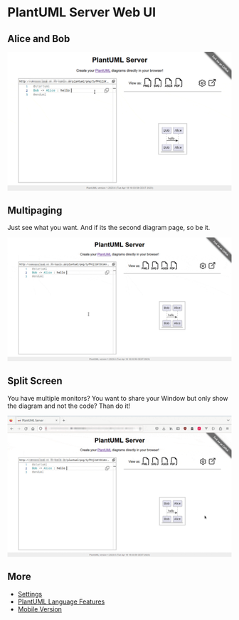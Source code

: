 # PlantUML Server Web UI

## Alice and Bob

![alice-bob](https://raw.githubusercontent.com/plantuml/plantuml-server/master/docs/WebUI/gifs/alice-bob.gif)

## Multipaging

Just see what you want.
And if its the second diagram page, so be it.

![multipaging](https://raw.githubusercontent.com/plantuml/plantuml-server/master/docs/WebUI/gifs/multipaging.gif)

## Split Screen

You have multiple monitors? You want to share your Window but only show the diagram and not the code? Than do it!

![multipaging](https://raw.githubusercontent.com/plantuml/plantuml-server/master/docs/WebUI/gifs/split-screen.gif)

## More

- [Settings](https://raw.githubusercontent.com/plantuml/plantuml-server/master/docs/WebUI/settings.md)
- [PlantUML Language Features](https://raw.githubusercontent.com/plantuml/plantuml-server/master/docs/WebUI/language-features.md)
- [Mobile Version](https://raw.githubusercontent.com/plantuml/plantuml-server/master/docs/WebUI/mobile.md)
